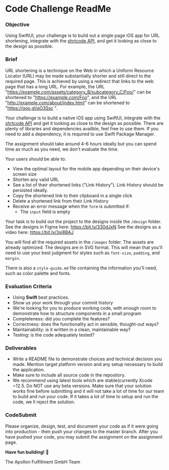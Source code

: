# Code Challenge ReadMe

### Objective

Using SwiftUI, your challenge is to build out a single page iOS app for URL shortening, integrate with the [shrtcode API](https://app.shrtco.de/docs), and get it looking as close to the design as possible.

### Brief

URL shortening is a technique on the Web in which a Uniform Resource Locator (URL) may be made substantially shorter and still direct to the required page. This is achieved by using a redirect that links to the web page that has a long URL. For example, the URL "https://example.com/assets/category_B/subcategory_C/Foo/" can be shortened to "https://example.com/Foo", and the URL "http://example.com/about/index.html" can be shortened to "https://goo.gl/aO3Ssc ".

Your challenge is to build a native iOS app using SwiftUI, integrate with the [shrtcode API](https://app.shrtco.de/docs) and get it looking as close to the design as possible. There are plenty of libraries and dependencies availble, feel free to use them. If you need to add a dependency, it is required to use Swift Package Manager.

The assignment should take around 4-6 hours ideally but you can spend time as much as you need, we don't evaluate the time.

Your users should be able to:

-   View the optimal layout for the mobile app depending on their device's screen size
-   Shorten any valid URL
-   See a list of their shortened links ("Link History"). Link History should be persisted ideally.
-   Copy the shortened link to their clipboard in a single click
-   Delete a shortened link from their Link History
-   Receive an error message when the `form` is submitted if:
    -   The `input` field is empty

Your task is to build out the project to the designs inside the `/design` folder.
See the designs in Figma here: https://bit.ly/330dJxN
See the designs as a video here: https://bit.ly/3sj8BAJ

You will find all the required assets in the `/images` folder. The assets are already optimized. The designs are in SVG format. This will mean that you'll need to use your best judgment for styles such as `font-size`, `padding`, and `margin`.

There is also a `style-guide.md` file containing the information you'll need, such as color palette and fonts.

### Evaluation Criteria

-   Using **Swift** best practices. 
-   Show us your work through your commit history
-   We're looking for you to produce working code, with enough room to demonstrate how to structure components in a small program
-   Completeness: did you complete the features?
-   Correctness: does the functionality act in sensible, thought-out ways?
-   Maintainability: is it written in a clean, maintainable way?
-   Testing: is the code adequately tested?

### Deliverables

-  Write a README file to demonstrate choices and technical decision you made. Mention target platform version and any setup necessary to build the application.
-  Make sure to include all source code in the repository.
-  We recommend using latest tools which are stable(currently Xcode ~12.5. Do NOT use any beta versions. Make sure that your solution works fine before submitting and it will not take a lot of time for our team to build and run your code. If it takes a lot of time to setup and run the code, we ll reject the solution.

### CodeSubmit

Please organize, design, test, and document your code as if it were going into production - then push your changes to the master branch. After you have pushed your code, you may submit the assignment on the assignment page.

**Have fun building!** 🚀

The Apollon Fulfillment GmbH Team
